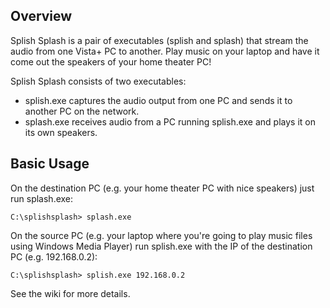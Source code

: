 Overview
--------
Splish Splash is a pair of executables (splish and splash) that stream the audio from one Vista+ PC to another. Play music on your laptop and have it come out the speakers of your home theater PC!

Splish Splash consists of two executables:

* splish.exe captures the audio output from one PC and sends it to another PC on the network.
* splash.exe receives audio from a PC running splish.exe and plays it on its own speakers.

Basic Usage
-----------
On the destination PC (e.g. your home theater PC with nice speakers) just run splash.exe:

    C:\splishsplash> splash.exe 

On the source PC (e.g. your laptop where you're going to play music files using Windows Media Player) run splish.exe with the IP of the destination PC (e.g. 192.168.0.2):

    C:\splishsplash> splish.exe 192.168.0.2 

See the wiki for more details.